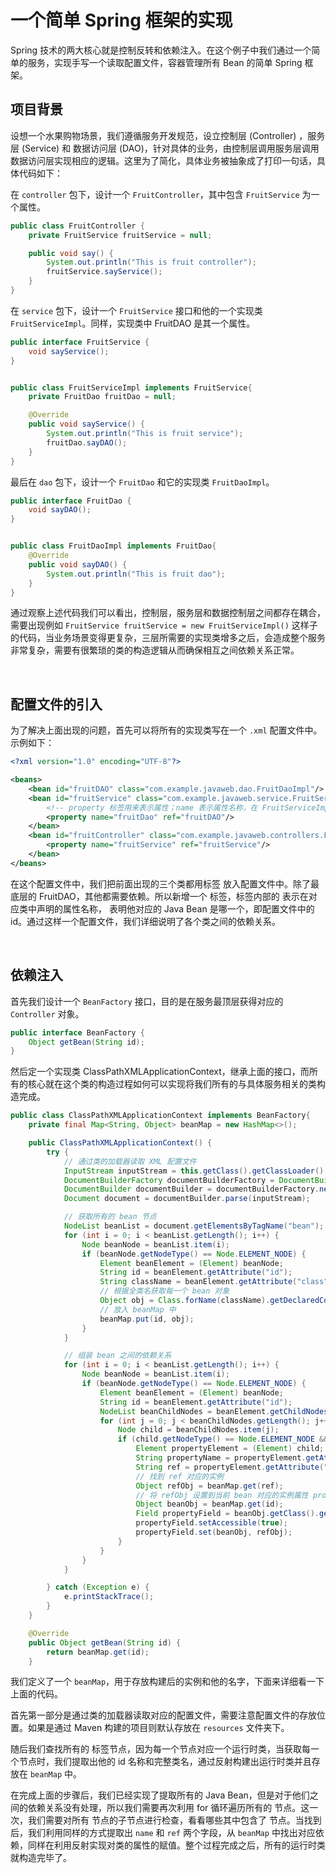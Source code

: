 # 一个简单 Spring 框架的实现

Spring 技术的两大核心就是控制反转和依赖注入。在这个例子中我们通过一个简单的服务，实现手写一个读取配置文件，容器管理所有 Bean 的简单 Spring 框架。



## 项目背景

设想一个水果购物场景，我们遵循服务开发规范，设立控制层 (Controller) ，服务层 (Service) 和 数据访问层 (DAO)，针对具体的业务，由控制层调用服务层调用数据访问层实现相应的逻辑。这里为了简化，具体业务被抽象成了打印一句话，具体代码如下：

在 `controller` 包下，设计一个 `FruitController`，其中包含 `FruitService` 为一个属性。

```java
public class FruitController {
    private FruitService fruitService = null;

    public void say() {
        System.out.println("This is fruit controller");
        fruitService.sayService();
    }
}
```

在 `service` 包下，设计一个 `FruitService` 接口和他的一个实现类 `FruitServiceImpl`。同样，实现类中 FruitDAO 是其一个属性。

```java
public interface FruitService {
    void sayService();
}


public class FruitServiceImpl implements FruitService{
    private FruitDao fruitDao = null;

    @Override
    public void sayService() {
        System.out.println("This is fruit service");
        fruitDao.sayDAO();
    }
}
```

最后在 `dao` 包下，设计一个 `FruitDao` 和它的实现类 `FruitDaoImpl`。

```java
public interface FruitDao {
    void sayDAO();
}


public class FruitDaoImpl implements FruitDao{
    @Override
    public void sayDAO() {
        System.out.println("This is fruit dao");
    }
}
```

通过观察上述代码我们可以看出，控制层，服务层和数据控制层之间都存在耦合，需要出现例如 `FruitService fruitService = new FruitServiceImpl()` 这样子的代码，当业务场景变得更复杂，三层所需要的实现类增多之后，会造成整个服务非常复杂，需要有很繁琐的类的构造逻辑从而确保相互之间依赖关系正常。

&emsp;

## 配置文件的引入

为了解决上面出现的问题，首先可以将所有的实现类写在一个 `.xml` 配置文件中。示例如下：

```xml
<?xml version="1.0" encoding="UTF-8"?>

<beans>
    <bean id="fruitDAO" class="com.example.javaweb.dao.FruitDaoImpl"/>
    <bean id="fruitService" class="com.example.javaweb.service.FruitServiceImpl">
        <!-- property 标签用来表示属性；name 表示属性名称，在 FruitServiceImpl 定义，ref 表示引用其他 bean 的 id ，在 xml 中定义 -->
        <property name="fruitDao" ref="fruitDAO"/>
    </bean>
    <bean id="fruitController" class="com.example.javaweb.controllers.FruitController">
        <property name="fruitService" ref="fruitService"/>
    </bean>
</beans>
```

在这个配置文件中，我们把前面出现的三个类都用标签 <bean> 放入配置文件中。除了最底层的 FruitDAO，其他都需要依赖。所以新增一个 <property> 标签，标签内部的 <name> 表示在对应类中声明的属性名称，<ref> 表明他对应的 Java Bean 是哪一个，即配置文件中的 id。通过这样一个配置文件，我们详细说明了各个类之间的依赖关系。

&emsp;

## 依赖注入

首先我们设计一个 `BeanFactory` 接口，目的是在服务最顶层获得对应的 `Controller` 对象。

```java
public interface BeanFactory {
    Object getBean(String id);
}
```

然后定一个实现类 ClassPathXMLApplicationContext，继承上面的接口，而所有的核心就在这个类的构造过程如何可以实现将我们所有的与具体服务相关的类构造完成。

```java
public class ClassPathXMLApplicationContext implements BeanFactory{
    private final Map<String, Object> beanMap = new HashMap<>();

    public ClassPathXMLApplicationContext() {
        try {
            // 通过类的加载器读取 XML 配置文件
            InputStream inputStream = this.getClass().getClassLoader().getResourceAsStream("applicationContext.xml");
            DocumentBuilderFactory documentBuilderFactory = DocumentBuilderFactory.newInstance();
            DocumentBuilder documentBuilder = documentBuilderFactory.newDocumentBuilder();
            Document document = documentBuilder.parse(inputStream);

            // 获取所有的 bean 节点
            NodeList beanList = document.getElementsByTagName("bean");
            for (int i = 0; i < beanList.getLength(); i++) {
                Node beanNode = beanList.item(i);
                if (beanNode.getNodeType() == Node.ELEMENT_NODE) {
                    Element beanElement = (Element) beanNode;
                    String id = beanElement.getAttribute("id");
                    String className = beanElement.getAttribute("class");
                    // 根据全类名获取每一个 bean 对象
                    Object obj = Class.forName(className).getDeclaredConstructor().newInstance();
                    // 放入 beanMap 中
                    beanMap.put(id, obj);
                }
            }

            // 组装 bean 之间的依赖关系
            for (int i = 0; i < beanList.getLength(); i++) {
                Node beanNode = beanList.item(i);
                if (beanNode.getNodeType() == Node.ELEMENT_NODE) {
                    Element beanElement = (Element) beanNode;
                    String id = beanElement.getAttribute("id");
                    NodeList beanChildNodes = beanElement.getChildNodes();
                    for (int j = 0; j < beanChildNodes.getLength(); j++) {
                        Node child = beanChildNodes.item(j);
                        if (child.getNodeType() == Node.ELEMENT_NODE && child.getNodeName().equals("property")) {
                            Element propertyElement = (Element) child;
                            String propertyName = propertyElement.getAttribute("name");
                            String ref = propertyElement.getAttribute("ref");
                            // 找到 ref 对应的实例
                            Object refObj = beanMap.get(ref);
                            // 将 refObj 设置到当前 bean 对应的实例属性 propertyName 上
                            Object beanObj = beanMap.get(id);
                            Field propertyField = beanObj.getClass().getDeclaredField(propertyName);
                            propertyField.setAccessible(true);
                            propertyField.set(beanObj, refObj);
                        }
                    }
                }
            }

        } catch (Exception e) {
            e.printStackTrace();
        }
    }

    @Override
    public Object getBean(String id) {
        return beanMap.get(id);
    }
```

我们定义了一个 `beanMap`，用于存放构建后的实例和他的名字，下面来详细看一下上面的代码。

首先第一部分是通过类的加载器读取对应的配置文件，需要注意配置文件的存放位置。如果是通过 Maven 构建的项目则默认存放在 `resources` 文件夹下。

随后我们查找所有的 <bean> 标签节点，因为每一个节点对应一个运行时类，当获取每一个节点时，我们提取出他的 id 名称和完整类名，通过反射构建出运行时类并且存放在 `beanMap` 中。

在完成上面的步骤后，我们已经实现了提取所有的 Java Bean，但是对于他们之间的依赖关系没有处理，所以我们需要再次利用 for 循环遍历所有的 <bean> 节点。这一次，我们需要对所有 <bean> 节点的子节点进行检查，看看哪些其中包含了 <property> 节点。当找到后，我们利用同样的方式提取出 `name` 和 `ref` 两个字段，从 `beanMap` 中找出对应依赖，同样在利用反射实现对类的属性的赋值。整个过程完成之后，所有的运行时类就构造完毕了。
